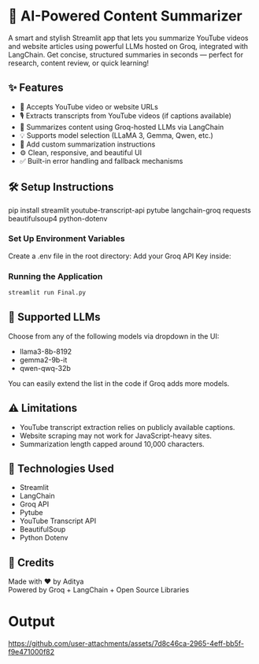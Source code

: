 # 🤖 AI-Powered Content Summarizer
A smart and stylish Streamlit app that lets you summarize YouTube videos and website articles using powerful LLMs hosted on Groq, integrated with LangChain. Get concise, structured summaries in seconds — perfect for research, content review, or quick learning!


## ✨ Features
- 🔗 Accepts YouTube video or website URLs
- 🎙️ Extracts transcripts from YouTube videos (if captions available)
- 🧠 Summarizes content using Groq-hosted LLMs via LangChain
- 💡 Supports model selection (LLaMA 3, Gemma, Qwen, etc.)
- 📝 Add custom summarization instructions
- ⚙️ Clean, responsive, and beautiful UI
- ✅ Built-in error handling and fallback mechanisms

## 🛠️ Setup Instructions

pip install streamlit youtube-transcript-api pytube langchain-groq requests beautifulsoup4 python-dotenv
### Set Up Environment Variables
Create a .env file in the root directory:
Add your Groq API Key inside:

### Running the Application

```bash
streamlit run Final.py
```

## 🧠 Supported LLMs
Choose from any of the following models via dropdown in the UI:

- llama3-8b-8192
- gemma2-9b-it
- qwen-qwq-32b

You can easily extend the list in the code if Groq adds more models.

## ⚠️ Limitations
- YouTube transcript extraction relies on publicly available captions.
- Website scraping may not work for JavaScript-heavy sites.
- Summarization length capped around 10,000 characters.

## 🧩 Technologies Used
- Streamlit
- LangChain
- Groq API
- Pytube
- YouTube Transcript API
- BeautifulSoup
- Python Dotenv

## 🙌 Credits
Made with ❤️ by Aditya <br>
Powered by Groq + LangChain + Open Source Libraries

# Output

https://github.com/user-attachments/assets/7d8c46ca-2965-4eff-bb5f-f9e471000f82


